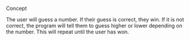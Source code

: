 Concept

The user will guess a number. If their guess is correct, they win. If it is not correct, the program will tell them to guess higher or lower depending on the number. This will repeat until the user has won.
